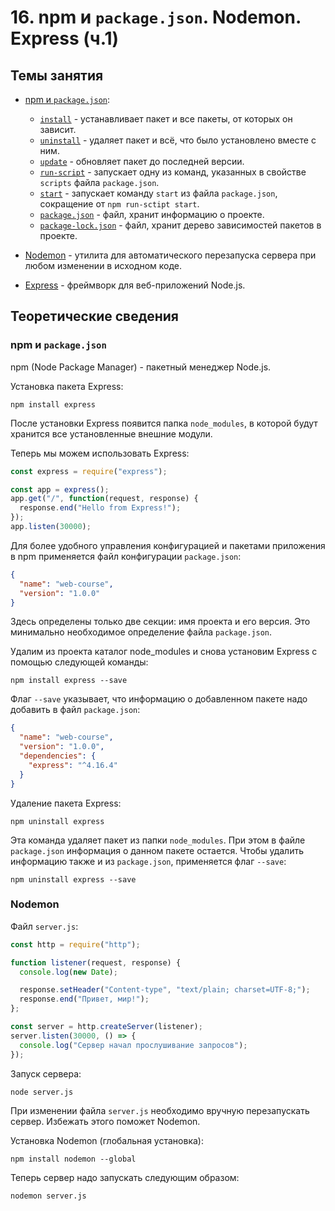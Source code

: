# 16. npm и `package.json`. Nodemon. Express (ч.1)

## Темы занятия

- [npm и `package.json`](https://metanit.com/web/nodejs/2.4.php):

  - [`install`](https://docs.npmjs.com/cli/install.html) -
  устанавливает пакет и все пакеты, от которых он зависит.
  - [`uninstall`](https://docs.npmjs.com/cli/uninstall) -
  удаляет пакет и всё, что было установлено вместе с ним.
  - [`update`](https://docs.npmjs.com/cli/update.html) -
  обновляет пакет до последней версии.
  - [`run-script`](https://docs.npmjs.com/cli/run-script.html) -
  запускает одну из команд, указанных в свойстве `scripts` файла `package.json`. 
  - [`start`](https://docs.npmjs.com/cli/start.html) -
  запускает команду `start` из файла `package.json`,
  сокращение от `npm run-sctipt start`.
  - [`package.json`](https://docs.npmjs.com/files/package.json) -
  файл, хранит информацию о проекте.
  - [`package-lock.json`](https://docs.npmjs.com/files/package-lock.json) -
  файл, хранит дерево зависимостей пакетов в проекте.
  
- [Nodemon](https://metanit.com/web/nodejs/2.6.php) - утилита для 
автоматического перезапуска сервера при любом изменении в исходном коде. 
- [Express](https://metanit.com/web/nodejs/4.1.php) - фреймворк для
веб-приложений Node.js.

## Теоретические сведения

### npm и `package.json`

npm (Node Package Manager) - пакетный менеджер Node.js.

Установка пакета Express:

```
npm install express
```

После установки Express появится папка `node_modules`, в которой будут 
хранится все установленные внешние модули.

Теперь мы можем использовать Express:

```js
const express = require("express");

const app = express();
app.get("/", function(request, response) {
  response.end("Hello from Express!");
});
app.listen(30000);
```

Для более удобного управления конфигурацией и пакетами приложения в npm 
применяется файл конфигурации `package.json`:

```json
{
  "name": "web-course",
  "version": "1.0.0"
}
```

Здесь определены только две секции: имя проекта и его версия.
Это минимально необходимое определение файла `package.json`.

Удалим из проекта каталог node_modules и снова установим Express с помощью 
следующей команды:

```
npm install express --save
```

Флаг `--save` указывает, что информацию о добавленном пакете надо добавить в 
файл `package.json`:

```json
{
  "name": "web-course",
  "version": "1.0.0",
  "dependencies": {
    "express": "^4.16.4"
  }
}
```

Удаление пакета Express:

```
npm uninstall express
```

Эта команда удаляет пакет из папки `node_modules`. При этом в файле 
`package.json` информация о данном пакете остается. Чтобы удалить информацию
также и из `package.json`, применяется флаг `--save`:

```
npm uninstall express --save
```

### Nodemon

Файл `server.js`:

```js
const http = require("http");

function listener(request, response) {
  console.log(new Date);

  response.setHeader("Content-type", "text/plain; charset=UTF-8;");
  response.end("Привет, мир!");
};

const server = http.createServer(listener);
server.listen(30000, () => {
  console.log("Сервер начал прослушивание запросов");
});
```

Запуск сервера:

```
node server.js
```

При изменении файла `server.js` необходимо вручную перезапускать сервер. 
Избежать этого поможет Nodemon.

Установка Nodemon (глобальная установка):

```
npm install nodemon --global
```

Теперь сервер надо запускать следующим образом:

```
nodemon server.js
```